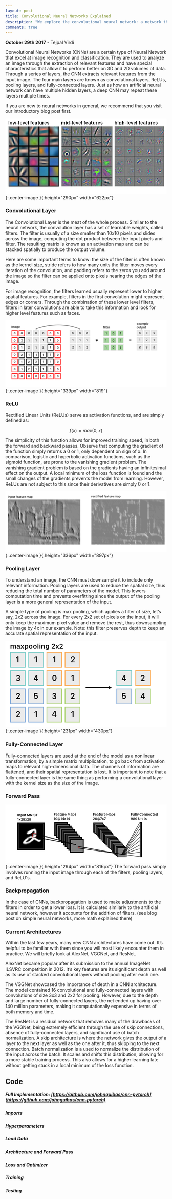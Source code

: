 ```yaml
---
layout: post
title: Convolutional Neural Networks Explained
description: "We explore the convolutional neural network: a network that excel at image recognition and classification. "
comments: true
---
```

**October 29th 2017** - Tejpal Virdi

Convolutional Neural Networks (CNNs) are a certain type of Neural Network that excel at image recognition and classification. They are used to analyze an image through the extraction of relevant features and have special characteristics that allow it to perform better on 3D and 2D volumes of data. Through a series of layers, the CNN extracts relevant features from the input image. The four main layers are known as convolutional layers, ReLUs, pooling layers, and fully-connected layers. Just as how an artificial neural network can have multiple hidden layers, a deep CNN may repeat these layers multiple times. 

If you are new to neural networks in general, we recommend that you visit our introductory blog post first. 


![Filters](/images/features.png){:.center-image }{:height="290px" width="622px"}


### Convolutional Layer
The Convolutional Layer is the meat of the whole process. Similar to the neural network, the convolution layer has a set of learnable weights, called filters. The filter is usually of a size smaller than 10x10 pixels and slides across the image, computing the dot product between the input pixels and filter. The resulting matrix is known as an activation map and can be stacked spatially to produce the output volume. 

Here are some important terms to know: the size of the filter is often known as the kernel size, stride refers to how many units the filter moves every iteration of the convolution, and padding refers to the zeros you add around the image so the filter can be applied onto pixels nearing the edges of the image. 

For image recognition, the filters learned usually represent lower to higher spatial features. For example, filters in the first convolution might represent edges or corners. Through the combination of these lower level filters, filters in later convolutions are able to take this information and look for higher level features such as faces.

![image-title-here](/images/FILTER.png){:.center-image }{:height="339px" width="819"}

### ReLU
Rectified Linear Units (ReLUs) serve as activation functions, and are simply defined as:


$$f(x) = max(0, x) $$


The simplicity of this function allows for improved training speed, in both the forward and backward passes. Observe that computing the gradient of the function simply returns a 0 or 1, only dependent on sign of x. In comparison, logistic and hyperbolic activation functions, such as the sigmoid function, are prone to the vanishing gradient problem. The vanishing gradient problem is based on the gradients having an infinitesimal effect on the output. A local minimum of the loss function is found and the small changes of the gradients prevents the model from learning. However, ReLUs are not subject to this since their derivatives are simply 0 or 1.

![image-title-here](/images/relu.png){:.center-image }{:height="336px" width="897px"}

### Pooling Layer

To understand an image, the CNN must downsample it to include only relevant information. Pooling layers are used to reduce the spatial size, thus reducing the total number of parameters of the model. This lowers computation time and prevents overfitting since the output of the pooling layer is a more general representation of the input. 

A simple type of pooling is max pooling, which applies a filter of size, let’s say, 2x2 across the image. For every 2x2 set of pixels on the input, it will only keep the maximum pixel value and remove the rest, thus downsampling the image by 4x in our example. Note: this filter preserves depth to keep an accurate spatial representation of the input. 

![image-title-here](/images/maxpool.png){:.center-image }{:height="231px" width="430px"}

### Fully-Connected Layer
Fully-connected layers are used at the end of the model as a nonlinear transformation, by a simple matrix multiplication, to go back from activation maps to relevant high-dimensional data. The channels of information are flattened, and their spatial representation is lost. It is important to note that a fully-connected layer is the same thing as performing a convolutional layer with the kernel size as the size of the image. 

### Forward Pass

![image-title-here](/images/network.png){:.center-image }{:height="294px" width="816px"}
The forward pass simply involves running the input image through each of the filters, pooling layers, and ReLU's.

### Backpropagation

In the case of CNNs, backpropagation is used to make adjustments to the filters in order to get a lower loss. It is calculated similarly to  the artificial neural network, however it accounts for the addition of filters. (see blog post on simple neural networks, more math explained there)

### Current Architectures
Within the last few years, many new CNN architectures have come out. It’s helpful to be familiar with them since you will most likely encounter them in practice. We will briefly look at AlexNet, VGGNet, and ResNet. 


AlexNet became popular after its submission to the annual ImageNet ILSVRC competition in 2012. It’s key features are its significant depth as well as its use of stacked convolutional layers without pooling after each one. 


The VGGNet showcased the importance of depth in a CNN architecture. The model contained 16 convolutional and fully-connected layers with convolutions of size 3x3 and 2x2 for pooling. However, due to the depth and large number of fully-connected layers, the net ended up having over 140 million parameters, making it computationally expensive in terms of both memory and time.


The ResNet is a residual network that removes many of the drawbacks of the VGGNet, being extremely efficient through the use of skip connections, absence of fully-connected layers, and significant use of batch normalization. A skip architecture is where the network gives the output of a layer to the next layer as well as the one after it, thus skipping to the next connection. Batch normalization is a used to normalize the distribution of the input across the batch. It scales and shifts this distribution, allowing for a more stable training process. This also allows for a higher learning late without getting stuck in a local minimum of the loss function.

## Code 


##### Full Implementation: [https://github.com/johnguibas/cnn-pytorch](https://github.com/johnguibas/cnn-pytorch) 

##### Imports
<script src="https://gist.github.com/johnguibas/ccce30c5f685f00e1f935a3b3b4dea1a.js"></script>

##### Hyperparameters
<script src="https://gist.github.com/johnguibas/0c72bd7bd74f6692376dd26055abdc44.js"></script>

##### Load Data
<script src="https://gist.github.com/johnguibas/019b17b1325fc87a77ecf56c43e40850.js"></script>

##### Architecture and Forward Pass
<script src="https://gist.github.com/johnguibas/27165cc2da9cde610cc89f0c0e15bd66.js"></script>

##### Loss and Optimizer
<script src="https://gist.github.com/johnguibas/f5ec355ac2301ff32dad55bfabb7b083.js"></script>

##### Training
<script src="https://gist.github.com/johnguibas/c92f01c3c498b203680eb657deb13988.js"></script>

##### Testing
<script src="https://gist.github.com/johnguibas/5817b7a14e234365aff273b63c5e3488.js"></script>
